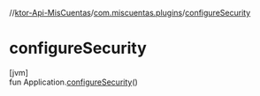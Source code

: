 //[ktor-Api-MisCuentas](../../index.md)/[com.miscuentas.plugins](index.md)/[configureSecurity](configure-security.md)

# configureSecurity

[jvm]\
fun Application.[configureSecurity](configure-security.md)()
